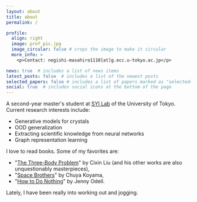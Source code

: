 ```yaml
---
layout: about
title: about
permalink: /

profile:
  align: right
  image: prof_pic.jpg
  image_circular: false # crops the image to make it circular
  more_info: >
    <p>Contact: negishi-masahiro1110[at]g.ecc.u-tokyo.ac.jp</p>

news: true  # includes a list of news items
latest_posts: false  # includes a list of the newest posts
selected_papers: false # includes a list of papers marked as "selected={true}"
social: true  # includes social icons at the bottom of the page
---
```


A second-year master's student at [SYI Lab](http://www.ms.k.u-tokyo.ac.jp/index.html) of the University of Tokyo. Current research interests include:
- Generative models for crystals
- OOD generalization
- Extracting scientific knowledge from neural networks
- Graph representation learning

I love to read books. Some of my favorites are:
- "[The Three-Body Problem](https://www.amazon.co.jp/Three-Body-Problem-Cixin-Liu/dp/178497157X)" by Cixin Liu (and his other works are also unquestionably masterpieces), 
- "[Space Brothers](https://en.wikipedia.org/wiki/Space_Brothers_(manga))" by Chuya Koyama,
- "[How to Do Nothing](https://www.penguinrandomhouse.com/books/600671/how-to-do-nothing-by-jenny-odell/)" by Jenny Odell.

Lately, I have been really into working out and jogging.
